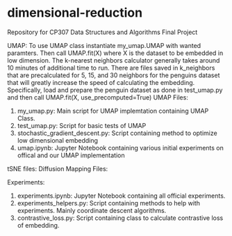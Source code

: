 # dimensional-reduction
Repository for CP307 Data Structures and Algorithms Final Project

UMAP:
To use UMAP class instantiate my_umap.UMAP with wanted paramters. Then call UMAP.fit(X) where X is the dataset to be embedded in low dimension. 
The k-nearest neighbors calculator generally takes around 10 minutes of additional time to run. There are files saved in k_neighbors that are precalculated for 5, 15, and 30 neighbors for the penguins dataset that will greatly increase the speed of calculating the embedding. Specifically, load and prepare the penguin dataset as done in test_umap.py and then call UMAP.fit(X, use_precomputed=True)
UMAP Files:
1. my_umap.py: Main script for UMAP implemtation containing UMAP Class.
2. test_umap.py: Script for basic tests of UMAP
3. stochastic_gradient_descent.py: Script containing method to optimize low dimensional embedding
4. umap.ipynb: Jupyter Notebook containing various initial experiments on offical and our UMAP implementation

tSNE files:
Diffusion Mapping Files:

Experiments:
1. experiments.ipynb: Jupyter Notebook containing all official experiments.
2. experiments_helpers.py: Script containing methods to help with experiments. Mainly coordinate descent algorithms.
3. contrastive_loss.py: Script containing class to calculate contrastive loss of embedding.
